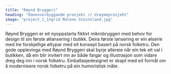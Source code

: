 ```yaml
---
title: "Røynd Bryggeri"
heading: "Emneoverbyggande prosjekt // drøymeprosjekt"
image: "project_1_Ingrid Malene Steinsland.jpg"
---
```


Røynd Bryggeri er eit nyoppstarta fiktivt mikrobryggeri med behov for design til sin første øllansering i butikk. Deira første lansering er ein ølserie med tre forskjellige øltypar med eit konsept basert på norsk folketru. Den gode opplevinga med Røynd Bryggeri skal byrje allereie når ein tek eit val i butikken, då ein blir invitert inn av både fargar og illustrasjon som vidare dreg deg inn i norsk folketru. Emballasjedesignet er skapt med eit formål om å modernisere norsk folketru på ein humoristisk måte.
